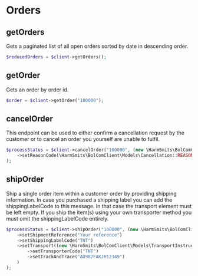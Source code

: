 # Orders

## getOrders

Gets a paginated list of all open orders sorted by date in descending order.

```php
$reducedOrders = $client->getOrders();
```

## getOrder

Gets an order by order id.

```php
$order = $client->getOrder("100000");
```

## cancelOrder

This endpoint can be used to either confirm a cancellation request by the customer or to cancel an order you yourself
are unable to fulfil.

```php
$processStatus = $client->cancelOrder("100000", (new \HarmSmits\BolComClient\Models\Cancellation())
    ->setReasonCode(\HarmSmits\BolComClient\Models\Cancellation::REASON_CODE_OUT_OF_STOCK)
);
```

## shipOrder

Ship a single order item within a customer order by providing shipping information. In case you purchased a shipping
label you can add the shippingLabelCode to this message. In that case the transport element must be left empty. If you
ship the item(s) using your own transporter method you must omit the shippingLabelCode entirely.

```php
$processStatus = $client->shipOrder("100000", (new \HarmSmits\BolComClient\Models\ShipmentRequest())
    ->setShipmentReference("Your reference")
    ->setShippingLabelCode("TNT")
    ->setTransport((new \HarmSmits\BolComClient\Models\TransportInstruction())
        ->setTransporterCode("TNT")
        ->setTrackAndTrace("AD987FAKJH12349")
    )
);
```
